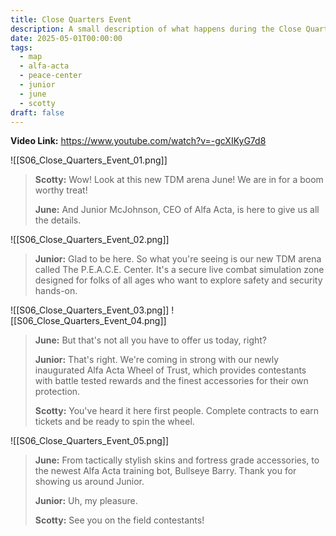 ```yaml
---
title: Close Quarters Event
description: A small description of what happens during the Close Quarters Event video.
date: 2025-05-01T00:00:00
tags:
  - map
  - alfa-acta
  - peace-center
  - junior
  - june
  - scotty
draft: false
---
```

**Video Link:** https://www.youtube.com/watch?v=-gcXIKyG7d8

![[S06_Close_Quarters_Event_01.png]]

>**Scotty:** Wow! Look at this new TDM arena June! We are in for a boom worthy treat!
>
>**June:** And Junior McJohnson, CEO of Alfa Acta, is here to give us all the details.

![[S06_Close_Quarters_Event_02.png]]

>**Junior:** Glad to be here. So what you're seeing is our new TDM arena called The P.E.A.C.E. Center. It's a secure live combat simulation zone designed for folks of all ages who want to explore safety and security hands-on.

![[S06_Close_Quarters_Event_03.png]]
![[S06_Close_Quarters_Event_04.png]]

>**June:** But that's not all you have to offer us today, right?
>
>**Junior:** That's right. We're coming in strong with our newly inaugurated Alfa Acta Wheel of Trust, which provides contestants with battle tested rewards and the finest accessories for their own protection.
>
>**Scotty:** You've heard it here first people. Complete contracts to earn tickets and be ready to spin the wheel.

![[S06_Close_Quarters_Event_05.png]]

>**June:** From tactically stylish skins and fortress grade accessories, to the newest Alfa Acta training bot, Bullseye Barry. Thank you for showing us around Junior.
>
>**Junior:** Uh, my pleasure.
>
>**Scotty:** See you on the field contestants!